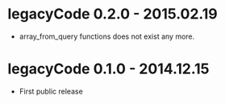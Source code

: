 legacyCode 0.2.0 - 2015.02.19
=============================
* array_from_query functions does not exist any more.

legacyCode 0.1.0 - 2014.12.15
=============================
* First public release
